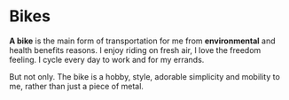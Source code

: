 # Bikes

**A bike** is the main form of transportation for me from **environmental** and health benefits reasons.
I enjoy riding on fresh air, I love the freedom feeling. I cycle every day to work and for my errands.

But not only. The bike is a hobby, style, adorable simplicity and mobility to me, rather than just a piece of metal.
